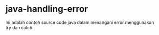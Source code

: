 # java-handling-error
Ini adalah contoh source code java dalam menangani error menggunakan try dan catch
